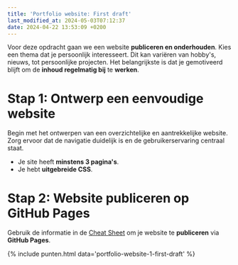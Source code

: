 ```yaml
---
title: 'Portfolio website: First draft'
last_modified_at: 2024-05-03T07:12:37
date: 2024-04-22 13:53:09 +0200
---
```

 
Voor deze opdracht gaan we een website **publiceren en onderhouden**. Kies een thema dat je persoonlijk interesseert. Dit kan variëren van hobby's, nieuws, tot persoonlijke projecten. Het belangrijkste is dat je gemotiveerd blijft om de **inhoud regelmatig bij** te **werken**.

# Stap 1: Ontwerp een eenvoudige website

Begin met het ontwerpen van een overzichtelijke en aantrekkelijke website. Zorg ervoor dat de navigatie duidelijk is en de gebruikerservaring centraal staat.  
- Je site heeft **minstens 3 pagina's**.
- Je hebt **uitgebreide CSS**.

# Stap 2: Website publiceren op GitHub Pages

Gebruik de informatie in de [Cheat Sheet](Cheat-Sheet) om je website te **publiceren** via **GitHub Pages**.

{% include punten.html data='portfolio-website-1-first-draft' %}
